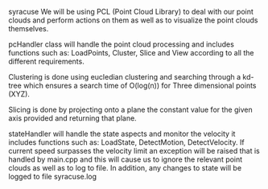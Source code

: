 syracuse
We will be using PCL (Point Cloud Library) to deal with our point clouds and perform actions on them as well as to visualize the point clouds themselves.

pcHandler class will handle the point cloud processing and includes functions such as: LoadPoints, Cluster, Slice and View according to all the different requirements.

Clustering is done using eucledian clustering and searching through a kd-tree which ensures a search time of O(log(n)) for Three dimensional points (XYZ).

Slicing is done by projecting onto a plane the constant value for the given axis provided and returning that plane.

stateHandler will handle the state aspects and monitor the velocity it includes functions such as: LoadState, DetectMotion, DetectVelocity. If current speed surpasses the velocity limit an exception will be raised that is handled by main.cpp and this will cause us to ignore the relevant point clouds as well as to log to file. In addition, any changes to state will be logged to file syracuse.log
